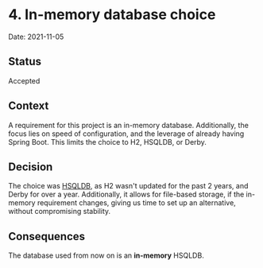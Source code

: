 # 4. In-memory database choice

Date: 2021-11-05

## Status

Accepted

## Context

A requirement for this project is an in-memory database. Additionally, the focus lies on speed of configuration, and the
leverage of already having Spring Boot. This limits the choice to H2, HSQLDB, or Derby.

## Decision

The choice was [HSQLDB](http://hsqldb.org/), as H2 wasn't updated for the past 2 years, and Derby for over a year.
Additionally, it allows for file-based storage, if the in-memory requirement changes, giving us time to set up an
alternative, without compromising stability.

## Consequences

The database used from now on is an **in-memory** HSQLDB. 
